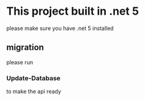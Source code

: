 
# This project built in .net 5
please make sure you have .net 5 installed

## migration
please run 
### Update-Database
to make the api ready